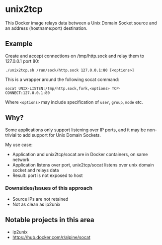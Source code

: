 # unix2tcp
This Docker image relays data between a Unix Domain Socket source and an address (hostname:port) destination.

## Example
Create and accept connections on /tmp/http.sock and relay them to 127.0.0.1 port 80:
```
./unix2tcp.sh /run/sock/http.sock 127.0.0.1:80 [<options>]
```

This is a wrapper around the following socat command:
```
socat UNIX-LISTEN:/tmp/http.sock,fork,<options> TCP-CONNECT:127.0.0.1:80
```

Where `<options>` may include specification of `user`, `group`, `mode` etc.

## Why?
Some applications only support listening over IP ports, and it may be non-trivial to add support for Unix Domain Sockets.

My use case:
- Application and unix2tcp/socat are in Docker containers, on same network
- Application listens over port, unix2tcp/socat listens over unix domain socket and relays data
- Result: port is not exposed to host

### Downsides/Issues of this approach
- Source IPs are not retained
- Not as clean as ip2unix

## Notable projects in this area
- ip2unix
- https://hub.docker.com/r/alpine/socat
